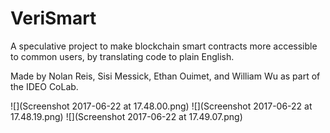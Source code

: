 # VeriSmart

A speculative project to make blockchain smart contracts more accessible to common users, by translating code to plain English.

Made by Nolan Reis, Sisi Messick, Ethan Ouimet, and William Wu as part of the IDEO CoLab.

![](Screenshot 2017-06-22 at 17.48.00.png)
![](Screenshot 2017-06-22 at 17.48.19.png)
![](Screenshot 2017-06-22 at 17.49.07.png)
